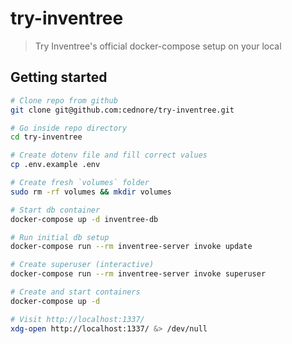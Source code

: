# try-inventree

> Try Inventree's official docker-compose setup on your local

## Getting started

```sh
# Clone repo from github
git clone git@github.com:cednore/try-inventree.git

# Go inside repo directory
cd try-inventree

# Create dotenv file and fill correct values
cp .env.example .env

# Create fresh `volumes` folder
sudo rm -rf volumes && mkdir volumes

# Start db container
docker-compose up -d inventree-db

# Run initial db setup
docker-compose run --rm inventree-server invoke update

# Create superuser (interactive)
docker-compose run --rm inventree-server invoke superuser

# Create and start containers
docker-compose up -d

# Visit http://localhost:1337/
xdg-open http://localhost:1337/ &> /dev/null
```
